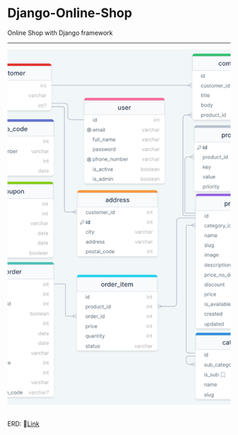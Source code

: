 # Django-Online-Shop
Online Shop with Django framework

------
<div align=center>
  <img src="https://github.com/mehdi-mirzaie78/Django-Online-Shop/blob/Hotfix/pictures/Fixed%20ERD.png" alt="ERD" style="width: 960px; height: 800px; object-fit: cover;">
</div>
<br>

ERD: 🔗[Link](https://drawsql.app/teams/mehdi-9/diagrams/shop)
